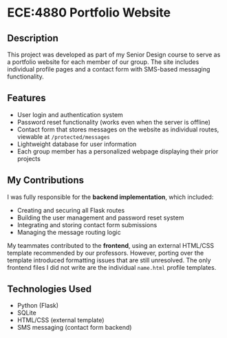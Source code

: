 # ECE:4880 Portfolio Website

## Description

This project was developed as part of my Senior Design course to serve as a portfolio website for each member of our group. The site includes individual profile pages and a contact form with SMS-based messaging functionality.

## Features

- User login and authentication system
- Password reset functionality (works even when the server is offline)
- Contact form that stores messages on the website as individual routes, viewable at `/protected/messages`
- Lightweight database for user information
- Each group member has a personalized webpage displaying their prior projects

## My Contributions

I was fully responsible for the **backend implementation**, which included:

- Creating and securing all Flask routes
- Building the user management and password reset system
- Integrating and storing contact form submissions
- Managing the message routing logic

My teammates contributed to the **frontend**, using an external HTML/CSS template recommended by our professors. However, porting over the template introduced formatting issues that are still unresolved. The only frontend files I did not write are the individual `name.html` profile templates.

## Technologies Used

- Python (Flask)
- SQLite
- HTML/CSS (external template)
- SMS messaging (contact form backend)
